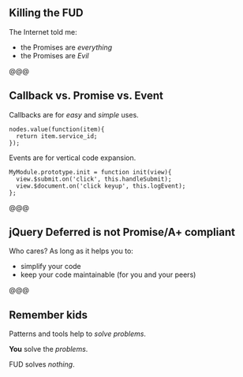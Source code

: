 ## Killing the FUD

The Internet told me:

* the Promises are *everything*
* the Promises are *Evil*

@@@

## Callback vs. Promise vs. Event

Callbacks are for *easy* and *simple* uses.

```
nodes.value(function(item){
  return item.service_id;
});
```

Events are for vertical code expansion.

```
MyModule.prototype.init = function init(view){
  view.$submit.on('click', this.handleSubmit);
  view.$document.on('click keyup', this.logEvent);
};
```

@@@

## jQuery Deferred is not Promise/A+ compliant

Who cares? As long as it helps you to:

* simplify your code
* keep your code maintainable (for you and your peers)

@@@

## Remember kids

Patterns and tools help to *solve problems*.

**You** solve the *problems*.

FUD solves *nothing*.